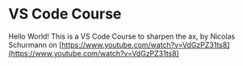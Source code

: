 # VS Code Course
Hello World! This is a VS Code Course to sharpen the ax, by Nicolas Schurmann on [https://www.youtube.com/watch?v=VdGzPZ31ts8](https://www.youtube.com/watch?v=VdGzPZ31ts8)
